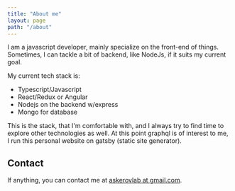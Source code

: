 ```yaml
---
title: "About me"
layout: page
path: "/about"
---
```


 I am a javascript developer, mainly specialize on the front-end of things.
Sometimes, I can tackle a bit of backend, like NodeJs, if it suits my current goal.

My current tech stack is:

* Typescript/Javascript
* React/Redux or Angular
* Nodejs on the backend w/express
* Mongo for database

 This is the stack, that I'm comfortable with, and I always try to find time to explore other technologies as well. At this point graphql is of interest to me, I run this personal website on gatsby (static site generator).

## Contact

If anything, you can contact me at [askerovlab at gmail.com](mailto:askerovlab@gmail.com).
